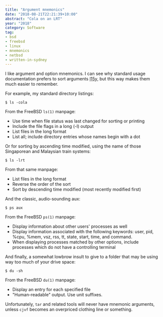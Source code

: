 ```yaml
---
title: "Argument mnemonics"
date: "2018-08-21T22:21:39+10:00"
abstract: "Cola on an LRT"
year: "2018"
category: Software
tag:
- bsd
- freebsd
- linux
- mnemonics
- netbsd
- written-in-sydney
---
```

I like argument and option mnemonics. I can see why standard usage documentation prefers to sort arguments <abbr title="lexographically">l15y</abbr>, but this way makes them much easier to remember.

For example, my standard directory listings:

    $ ls -cola

From the FreeBSD `ls(1)` manpage:

* Use time when file status was last changed for sorting or printing
* Include the file flags in a long (-l) output
* List files in the long format
* List all; include directory entries whose names begin with a dot

Or for sorting by ascending time modified, using the name of those Singaporean and Malaysian train systems:

    $ ls -lrt

From that same manpage:

* List files in the long format
* Reverse the order of the sort
* Sort by descending time modified (most recently modified first)

And the classic, audio-sounding aux:

    $ ps aux

From the FreeBSD `ps(1)` manpage:

* Display information about other users' processes as well
* Display information associated with the following keywords: user,
             pid, %cpu, %mem, vsz, rss, tt, state, start, time, and command.
* When displaying processes matched by other options, include
             processes which do not have a controlling terminal

And finally, a somewhat lowbrow insult to give to a folder that may be using way too much of your drive space:

    $ du -sh

From the FreeBSD `du(1)` manpage:

* Display an entry for each specified file
* "Human-readable" output. Use unit suffixes.

Unfortunately, `tar` and related tools will never have mnemonic arguments, unless `cjvf` becomes an overpriced clothing line or something.

